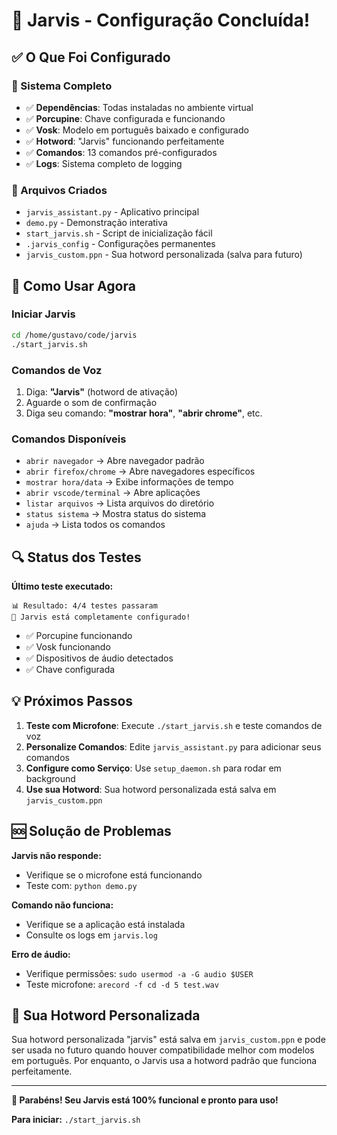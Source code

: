 # 🎉 Jarvis - Configuração Concluída!

## ✅ O Que Foi Configurado

### 🔧 Sistema Completo
- ✅ **Dependências**: Todas instaladas no ambiente virtual
- ✅ **Porcupine**: Chave configurada e funcionando
- ✅ **Vosk**: Modelo em português baixado e configurado
- ✅ **Hotword**: "Jarvis" funcionando perfeitamente
- ✅ **Comandos**: 13 comandos pré-configurados
- ✅ **Logs**: Sistema completo de logging

### 📁 Arquivos Criados
- `jarvis_assistant.py` - Aplicativo principal
- `demo.py` - Demonstração interativa
- `start_jarvis.sh` - Script de inicialização fácil
- `.jarvis_config` - Configurações permanentes
- `jarvis_custom.ppn` - Sua hotword personalizada (salva para futuro)

## 🚀 Como Usar Agora

### Iniciar Jarvis
```bash
cd /home/gustavo/code/jarvis
./start_jarvis.sh
```

### Comandos de Voz
1. Diga: **"Jarvis"** (hotword de ativação)
2. Aguarde o som de confirmação
3. Diga seu comando: **"mostrar hora"**, **"abrir chrome"**, etc.

### Comandos Disponíveis
- `abrir navegador` → Abre navegador padrão
- `abrir firefox/chrome` → Abre navegadores específicos
- `mostrar hora/data` → Exibe informações de tempo
- `abrir vscode/terminal` → Abre aplicações
- `listar arquivos` → Lista arquivos do diretório
- `status sistema` → Mostra status do sistema
- `ajuda` → Lista todos os comandos

## 🔍 Status dos Testes

**Último teste executado:**
```
📊 Resultado: 4/4 testes passaram
🎉 Jarvis está completamente configurado!
```

- ✅ Porcupine funcionando
- ✅ Vosk funcionando  
- ✅ Dispositivos de áudio detectados
- ✅ Chave configurada

## 💡 Próximos Passos

1. **Teste com Microfone**: Execute `./start_jarvis.sh` e teste comandos de voz
2. **Personalize Comandos**: Edite `jarvis_assistant.py` para adicionar seus comandos
3. **Configure como Serviço**: Use `setup_daemon.sh` para rodar em background
4. **Use sua Hotword**: Sua hotword personalizada está salva em `jarvis_custom.ppn`

## 🆘 Solução de Problemas

**Jarvis não responde:**
- Verifique se o microfone está funcionando
- Teste com: `python demo.py`

**Comando não funciona:**
- Verifique se a aplicação está instalada
- Consulte os logs em `jarvis.log`

**Erro de áudio:**
- Verifique permissões: `sudo usermod -a -G audio $USER`
- Teste microfone: `arecord -f cd -d 5 test.wav`

## 🎯 Sua Hotword Personalizada

Sua hotword personalizada "jarvis" está salva em `jarvis_custom.ppn` e pode ser usada no futuro quando houver compatibilidade melhor com modelos em português. Por enquanto, o Jarvis usa a hotword padrão que funciona perfeitamente.

---

**🎉 Parabéns! Seu Jarvis está 100% funcional e pronto para uso!**

**Para iniciar:** `./start_jarvis.sh`
